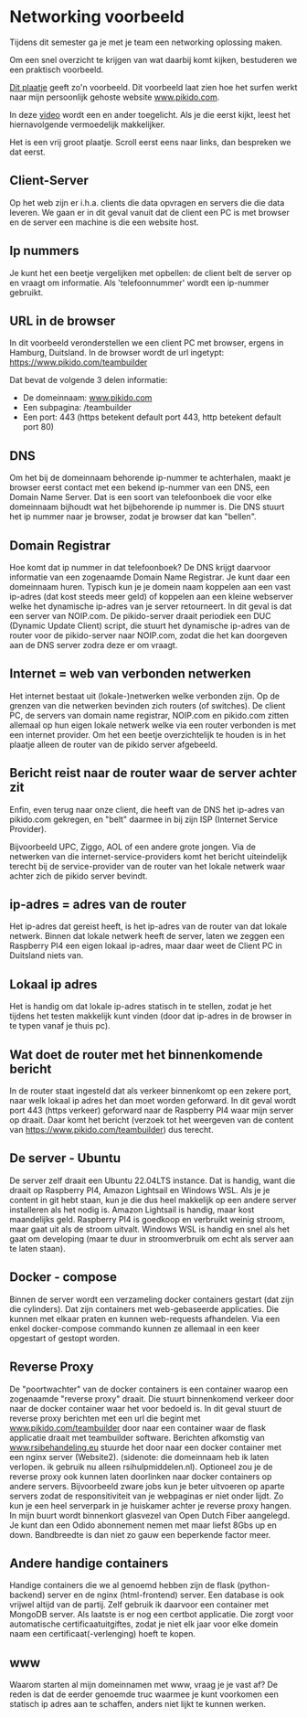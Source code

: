 # Networking voorbeeld

Tijdens dit semester ga je met je team een networking oplossing maken.

Om een snel overzicht te krijgen van wat daarbij komt kijken, bestuderen we een praktisch voorbeeld.

[Dit plaatje](./img/Networking_Personal_Example.drawio.svg) geeft zo'n voorbeeld. Dit voorbeeld laat zien hoe het surfen werkt naar mijn persoonlijk gehoste website www.pikido.com.

In deze [video](https://youtu.be/86l5Zo-UacA) wordt een en ander toegelicht. Als je die eerst kijkt, leest het hiernavolgende vermoedelijk makkelijker.

Het is een vrij groot plaatje. Scroll eerst eens naar links, dan bespreken we dat eerst.

## Client-Server

Op het web zijn er i.h.a. clients die data opvragen en servers die die data leveren. We gaan er in dit geval vanuit dat de client een PC is met browser en de server een machine is die een website host.

## Ip nummers

Je kunt het een beetje vergelijken met opbellen: de client belt de server op en vraagt om informatie. Als 'telefoonnummer' wordt een ip-nummer gebruikt.

## URL in de browser

In dit voorbeeld veronderstellen we een client PC met browser, ergens in Hamburg, Duitsland. In de browser wordt de url ingetypt: https://www.pikido.com/teambuilder

Dat bevat de volgende 3 delen informatie:

- De domeinnaam: www.pikido.com
- Een subpagina: /teambuilder
- Een port: 443 (https betekent default port 443, http betekent default port 80)

## DNS

Om het bij de domeinnaam behorende ip-nummer te achterhalen, maakt je browser eerst contact met een bekend ip-nummer van een DNS, een Domain Name Server. Dat is een soort van telefoonboek die voor elke domeinnaam bijhoudt wat het bijbehorende ip nummer is.
Die DNS stuurt het ip nummer naar je browser, zodat je browser dat kan "bellen".

## Domain Registrar

Hoe komt dat ip nummer in dat telefoonboek? De DNS krijgt daarvoor informatie van een zogenaamde Domain Name Registrar. Je kunt daar een domeinnaam huren. Typisch kun je je domein naam koppelen aan een vast ip-adres (dat kost steeds meer geld) of koppelen aan een kleine webserver welke het dynamische ip-adres van je server retourneert.
In dit geval is dat een server van NOIP.com. De pikido-server draait periodiek een DUC (Dynamic Update Client) script, die stuurt het dynamische ip-adres van de router voor de pikido-server naar NOIP.com, zodat die het kan doorgeven aan de DNS server zodra deze er om vraagt.

## Internet = web van verbonden netwerken

Het internet bestaat uit (lokale-)netwerken welke verbonden zijn. Op de grenzen van die netwerken bevinden zich routers (of switches). De client PC, de servers van domain name registrar, NOIP.com en pikido.com zitten allemaal op hun eigen lokale netwerk welke via een router verbonden is met een internet provider. Om het een beetje overzichtelijk te houden is in het plaatje alleen de router van de pikido server afgebeeld.

## Bericht reist naar de router waar de server achter zit

Enfin, even terug naar onze client, die heeft van de DNS het ip-adres van pikido.com gekregen, en "belt" daarmee in bij zijn ISP (Internet Service Provider). 

Bijvoorbeeld UPC, Ziggo, AOL of een andere grote jongen. Via de netwerken van die internet-service-providers komt het bericht uiteindelijk terecht bij de service-provider van de router van het lokale netwerk waar achter zich de pikido server bevindt.

## ip-adres = adres van de router

Het ip-adres dat gereist heeft, is het ip-adres van de router van dat lokale netwerk. Binnen dat lokale netwerk heeft de server, laten we zeggen een Raspberry PI4 een eigen lokaal ip-adres, maar daar weet de Client PC in Duitsland niets van.

## Lokaal ip adres

Het is handig om dat lokale ip-adres statisch in te stellen, zodat je het tijdens het testen makkelijk kunt vinden (door dat ip-adres in de browser in te typen vanaf je thuis pc).

## Wat doet de router met het binnenkomende bericht

In de router staat ingesteld dat als verkeer binnenkomt op een zekere port, naar welk lokaal ip adres het dan moet worden geforward.
In dit geval wordt port 443 (https verkeer) geforward naar de Raspberry PI4 waar mijn server op draait.
Daar komt het bericht (verzoek tot het weergeven van de content van https://www.pikido.com/teambuilder) dus terecht.

## De server - Ubuntu

De server zelf draait een Ubuntu 22.04LTS instance. Dat is handig, want die draait op Raspberry PI4, Amazon Lightsail en Windows WSL. Als je je content in git hebt staan, kun je die dus heel makkelijk op een andere server installeren als het nodig is. 
Amazon Lightsail is handig, maar kost maandelijks geld. Raspberry PI4 is goedkoop en verbruikt weinig stroom, maar gaat uit als de stroom uitvalt. Windows WSL is handig en snel als het gaat om developing (maar te duur in stroomverbruik om echt als server aan te laten staan).

## Docker - compose

Binnen de server wordt een verzameling docker containers gestart (dat zijn die cylinders). Dat zijn containers met web-gebaseerde applicaties. Die kunnen met elkaar praten en kunnen web-requests afhandelen.
Via een enkel docker-compose commando kunnen ze allemaal in een keer opgestart of gestopt worden.

## Reverse Proxy

De "poortwachter" van de docker containers is een container waarop een zogenaamde "reverse proxy" draait. Die stuurt binnenkomend verkeer door naar de docker container waar het voor bedoeld is. In dit geval stuurt de reverse proxy berichten met een url die begint met www.pikido.com/teambuilder door naar een container waar de flask applicatie draait met teambuilder software. Berichten afkomstig van www.rsibehandeling.eu stuurde het door naar een docker container met een nginx server (Website2). (sidenote: die domeinnaam heb ik laten verlopen. ik gebruik nu alleen rsihulpmiddelen.nl). Optioneel zou je de reverse proxy ook kunnen laten doorlinken naar docker containers op andere servers. Bijvoorbeeld zware jobs kun je beter uitvoeren op aparte servers zodat de responsitiviteit van je webpaginas er niet onder lijdt.
Zo kun je een heel serverpark in je huiskamer achter je reverse proxy hangen. In mijn buurt wordt binnenkort glasvezel van Open Dutch Fiber aangelegd. Je kunt dan een Odido abonnement nemen met maar liefst 8Gbs up en down. Bandbreedte is dan niet zo gauw een beperkende factor meer.

## Andere handige containers

Handige containers die we al genoemd hebben zijn de flask (python-backend) server en de nginx (html-frontend) server. Een database is ook vrijwel altijd van de partij. Zelf gebruik ik daarvoor een container met MongoDB server. Als laatste is er nog een certbot applicatie. Die zorgt voor automatische certificaatuitgiftes, zodat je niet elk jaar voor elke domein naam een certificaat(-verlenging) hoeft te kopen.

## www

Waarom starten al mijn domeinnamen met www, vraag je je vast af? De reden is dat de eerder genoemde truc waarmee je kunt voorkomen een statisch ip adres aan te schaffen, anders niet lijkt te kunnen werken.